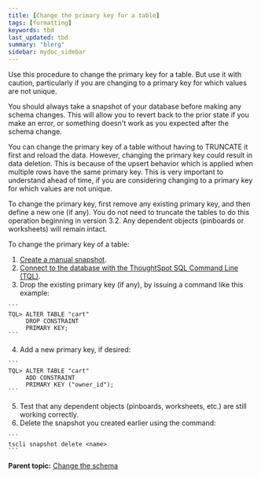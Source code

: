 ```yaml
---
title: [Change the primary key for a table]
tags: [formatting]
keywords: tbd
last_updated: tbd
summary: "blerg"
sidebar: mydoc_sidebar
---
```

Use this procedure to change the primary key for a table. But use it with caution, particularly if you are changing to a primary key for which values are not unique.

You should always take a snapshot of your database before making any schema changes. This will allow you to revert back to the prior state if you make an error, or something doesn't work as you expected after the schema change.

You can change the primary key of a table without having to TRUNCATE it first and reload the data. However, changing the primary key could result in data deletion. This is because of the upsert behavior which is applied when multiple rows have the same primary key. This is very important to understand ahead of time, if you are considering changing to a primary key for which values are not unique.

To change the primary key, first remove any existing primary key, and then define a new one \(if any\). You do not need to truncate the tables to do this operation beginning in version 3.2. Any dependent objects \(pinboards or worksheets\) will remain intact.

To change the primary key of a table:

1.   [Create a manual snapshot](../backup_restore/take_snapshot.html).
2.   [Connect to the database with the ThoughtSpot SQL Command Line \(TQL\)](connect_sql_cli.html#).
3.   Drop the existing primary key \(if any\), by issuing a command like this example:

    ```
    TQL> ALTER TABLE "cart"
         DROP CONSTRAINT
         PRIMARY KEY;
    ```

4.   Add a new primary key, if desired:

    ```
    TQL> ALTER TABLE "cart"
         ADD CONSTRAINT
         PRIMARY KEY ("owner_id");
    ```

5.   Test that any dependent objects \(pinboards, worksheets, etc.\) are still working correctly.
6.   Delete the snapshot you created earlier using the command:

    ```
    tscli snapshot delete <name>
    ```


**Parent topic:** [Change the schema](../../admin/loading/change_schema.html)
